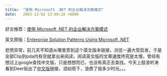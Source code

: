 ```yaml
---
title:  "使用 Microsoft .NET 的企业解决方案模式"
date:   2003-12-02 13:09:28 +0800
---
```


好文推荐：[使用 Microsoft .NET 的企业解决方案模式](http://www.microsoft.com/china/msdn/architecture/patterns/Esp/)  

英文原版：[Enterprise Solution Patterns Using Microsoft .NET](http://msdn.microsoft.com/practices/type/Patterns/Enterprise/default.asp)  

悲愤异常，前几天不知道从哪里弄到这个英文版本链接，浏览一遍大受启发，于是全部Clip到pda内有空就拿出来阅读，阅读英文版的文章速度终究是太慢，曾经有想过上google查找中文版，只是想想而已，也没有真正去查找。今天上鼓浪听涛看到Deer贴出了[中文版](http://bbs.xmu.edu.cn/bbscon?board=SoftEnginee&file=M.1070284192.A)链接，泪如雨下，浪费了我多少时光。。。  

